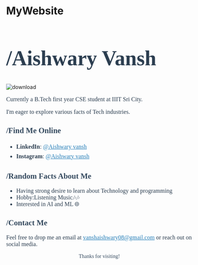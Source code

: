 # MyWebsite
<h1 style="font-family: Georgia, serif; ;font-size: 56px; color: #2c3e50;">/Aishwary Vansh</h1>


![download](https://github.com/user-attachments/assets/8105fe79-dfb0-4d83-9460-93eb0e04f162)





<p style="font-family: Georgia, serif; font-size: 16px; color: #2c3e50;">
Currently a B.Tech first year CSE student at IIIT Sri City.
<p style="font-family: Georgia, serif; font-size: 16px; color: #2c3e50;">
I'm eager to explore various facts of Tech industries.

</p>

<h2 style="font-family: Georgia, serif; color: #34495e;">/Find Me Online </h2>
<ul style="font-family: Georgia, serif; font-size: 16px; color: #2c3e50; line-height: 1.6;">
  
  <li><strong>LinkedIn</strong>: <a href="https://www.linkedin.com/in/aishwary-vansh-095893322/" style="color: #2980b9;">@Aishwary vansh</a></li>
  <li><strong>Instagram</strong>: <a href="https://www.instagram.com/aishwary__vansh?utm_source=qr&igsh=MWlsdTlnMHhoZnZtbQ==/" style="color: #2980b9;">@Aishwary vansh</a></li>
 
</ul>

<h2 style="font-family: Georgia, serif; color: #34495e;">/Random Facts About Me </h2>
<ul style="font-family: Georgia, serif; font-size: 16px; color: #2c3e50;">
  <li> Having strong desire to learn about Technology and programming </li>
  <li> Hobby:Listening Music🎶🎶 </li>
  <li> Interested in AI and ML 🌐 </li>
</ul>

<h2 style="font-family: Georgia, serif; color: #34495e;">/Contact Me </h2>
<p style="font-family: Georgia, serif; font-size: 16px; color: #2c3e50;">
Feel free to drop me an email at <a href="mailto:vanshaishwary08@gmail.com" style="color: #2980b9;">vanshaishwary08@gmail.com</a> or reach out on social media.
</p>

<p style="font-family: Georgia, serif; text-align: center; color: #34495e;">Thanks for visiting!</p>
